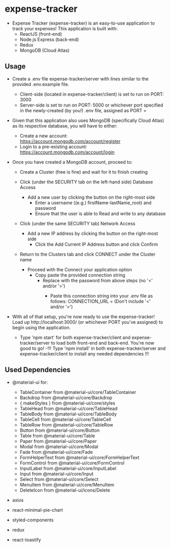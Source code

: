 # expense-tracker

- Expense Tracker (expense-tracker) is an easy-to-use application to track your expenses! This application is built with:
  - ReactJS (front-end)
  - Node.js Express (back-end)
  - Redux
  - MongoDB (Cloud Atlas)

## Usage

- Create a .env file expense-tracker/server with lines similar to the provided .env.example file.

  - Client-side (located in expense-tracker/client) is set to run on PORT: 3000
  - Server-side is set to run on PORT: 5000 or whichever port specified in the newly-created (by you!) .env file, assigned as PORT = <Your desired PORT here>

- Given that this application also uses MongoDB (specifically Cloud Atlas) as its respective database, you will have to either:

  - Create a new account: https://account.mongodb.com/account/register
  - Login to a pre-existing account: https://account.mongodb.com/account/login

- Once you have created a MongoDB account, proceed to:

  - Create a Cluster (free is fine) and wait for it to finish creating
  - Click (under the SECURITY tab on the left-hand side) Database Access

    - Add a new user by clicking the button on the right-most side
      - Enter a username ((e.g.) firstName-lastName_root) and password
      - Ensure that the user is able to Read and write to any database

  - Click (under the same SECURITY tab) Network Access

    - Add a new IP address by clicking the button on the right-most side
      - Click the Add Current IP Address button and click Confirm

  - Return to the Clusters tab and click CONNECT under the Cluster name
    - Proceed with the Connect your application option
      - Copy paste the provided connection string
        - Replace <password> with the password from above steps (no '<' and/or '>')
          - Paste this connection string into your .env file as follows:
            CONNECTION_URL = <connection string> (Don't include '<' and/or '>')

- With all of that setup, you're now ready to use the expense-tracker! Load up http://localhost:3000/ (or whichever PORT you've assigned) to begin using the application.
  - Type 'npm start' for both expense-tracker/client and expense-tracker/server to load both front-end and back-end. You're now good to go!
  -!!! Type 'npm install' in both expense-tracker/server and expense-tracker/client to install any needed dependencies !!!

## Used Dependencies

- @material-ui for:

  - TableContainer from @material-ui/core/TableContainer
  - Backdrop from @material-ui/core/Backdrop
  - { makeStyles } from @material-ui/core/styles
  - TableHead from @material-ui/core/TableHead
  - TableBody from @material-ui/core/TableBody
  - TableCell from @material-ui/core/TableCell
  - TableRow from @material-ui/core/TableRow
  - Button from @material-ui/core/Button
  - Table from @material-ui/core/Table
  - Paper from @material-ui/core/Paper
  - Modal from @material-ui/core/Modal
  - Fade from @material-ui/core/Fade
  - FormHelperText from @material-ui/core/FormHelperText
  - FormControl from @material-ui/core/FormControl
  - InputLabel from @material-ui/core/InputLabel
  - Input from @material-ui/core/Input
  - Select from @material-ui/core/Select
  - MenuItem from @material-ui/core/MenuItem
  - DeleteIcon from @material-ui/icons/Delete

- axios

- react-minimal-pie-chart

- styled-components

- redux

- react-toastify
